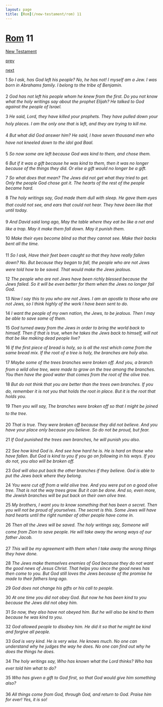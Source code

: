 ```yaml
---
layout: page
title: [Rom](/new-testament/rom) 11
---
```


# [Rom](/new-testament/rom) 11

[New Testament](/new-testament)


[prev](/new-testament/rom/rom-10.html)


[next](/new-testament/rom/rom-12.html)

1 _So I ask, has God left his people? No, he has not! I myself am a Jew. I was born in Abrahams family. I belong to the tribe of Benjamin._

2 _God has not left his people whom he knew from the first. Do you not know what the holy writings say about the prophet Elijah? He talked to God against the people of Israel._

3 _He said, Lord, they have killed your prophets. They have pulled down your holy places.  I am the only one that is left, and they are trying to kill me._

4 _But what did God answer him? He said, I have seven thousand men who have not kneeled down to the idol god Baal._

5 _So now some are left because God was kind to them, and chose them._

6 _But if it was a gift because he was kind to them, then it was no longer because of the things they did. Or else a gift would no longer be a gift._

7 _So what does that mean? The Jews did not get what they tried to get. Only the people God chose got it. The hearts of the rest of the people became hard._

8 _The holy writings say, God made them dull with sleep. He gave them eyes that could not see, and ears that could not hear. They have been like that until today._

9 _And David said long ago, May the table where they eat be like a net and like a trap. May it make them fall down. May it punish them._

10 _Make their eyes become blind so that they cannot see. Make their backs bent all the time._

11 _So I ask, Have their feet been caught so that they have really fallen down? No. But because they began to fall, the people who are not Jews were told how to be saved. That would make the Jews jealous._

12 _The people who are not Jews have been richly blessed because the Jews failed. So it will be even better for them when the Jews no longer fail God._

13 _Now I say this to you who are not Jews. I am an apostle to those who are not Jews, so I think highly of the work I have been sent to do._

14 _I want the people of my own nation, the Jews, to be jealous. Then I may be able to save some of them._

15 _God turned away from the Jews in order to bring the world back to himself. Then if that is true, when he takes the Jews back to himself, will not that be like making dead people live?_

16 _If the first piece of bread is holy, so is all the rest which came from the same bread mix.  If the root of a tree is holy, the branches are holy also._

17 _Maybe some of the trees branches were broken off. And you, a branch from a wild olive tree, were made to grow on the tree among the branches. You then have the good water that comes from the root of the olive tree._

18 _But do not think that you are better than the trees own branches. If you do, remember it is not you that holds the root in place. But it is the root that holds you._

19 _Then you will say, The branches were broken off so that I might be joined to the tree._

20 _That is true. They were broken off because they did not believe. And you have your place only because you believe. So do not be proud, but fear._

21 _If God punished the trees own branches, he will punish you also._

22 _See how kind God is. And see how hard he is. He is hard on those who have fallen. But God is kind to you if you go on following in his ways. If you do not, you also will be broken off._

23 _God will also put back the other branches if they believe. God is able to put the Jews back where they belong._

24 _You were cut off from a wild olive tree. And you were put on a good olive tree. That is not the way trees grow. But it can be done. And so, even more, the Jewish branches will be put back on their own olive tree._

25 _My brothers, I want you to know something that has been a secret. Then you will not be proud of yourselves. The secret is this. Some Jews will have hard hearts until the right number of other people have come in._

26 _Then all the Jews will be saved. The holy writings say, Someone will come from Zion to save people. He will take away the wrong ways of our father Jacob._

27 _This will be my agreement with them when I take away the wrong things they have done._

28 _The Jews make themselves enemies of God because they do not want the good news of Jesus Christ. That helps you since the good news has then come to you. But God still loves the Jews because of the promise he made to their fathers long ago._

29 _God does not change his gifts or his call to people._

30 _At one time you did not obey God. But now he has been kind to you because the Jews did not obey him._

31 _So now, they also have not obeyed him. But he will also be kind to them because he was kind to you._

32 _God allowed people to disobey him. He did it so that he might be kind and forgive all people._

33 _God is very kind. He is very wise. He knows much. No one can understand why he judges the way he does. No one can find out why he does the things he does._

34 _The holy writings say, Who has known what the Lord thinks? Who has ever told him what to do?_

35 _Who has given a gift to God first, so that God would give him something also?_

36 _All things come from God, through God, and return to God. Praise him for ever! Yes, it is so!_

